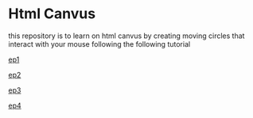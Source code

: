 # Html Canvus

this repository is to learn on html canvus by creating moving circles that interact with your mouse following the following tutorial

[ep1](https://www.youtube.com/watch?v=EO6OkltgudE&t=1s)

[ep2](https://www.youtube.com/watch?v=83L6B13ixQ0&list=PLpPnRKq7eNW3We9VdCfx9fprhqXHwTPXL&index=2)

[ep3](https://www.youtube.com/watch?v=yq2au9EfeRQ&list=PLpPnRKq7eNW3We9VdCfx9fprhqXHwTPXL&index=3)

[ep4](https://www.youtube.com/watch?v=vxljFhP2krI&list=PLpPnRKq7eNW3We9VdCfx9fprhqXHwTPXL&index=4)